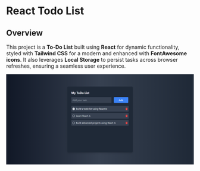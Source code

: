 # React Todo List

## Overview
This project is a **To-Do List** built using **React** for dynamic functionality, styled with **Tailwind CSS** for a modern and enhanced with **FontAwesome icons**. It also leverages **Local Storage** to persist tasks across browser refreshes, ensuring a seamless user experience.

![App Design](./src/assets/img.png)
